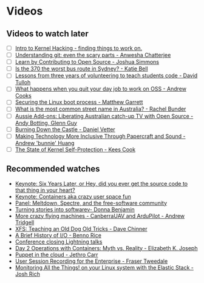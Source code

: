 # Videos

## Videos to watch later

- [ ] [Intro to Kernel Hacking - finding things to work on.](https://youtu.be/-3HNeoFuSH0)
- [ ] [Understanding git: even the scary parts - Anwesha Chatterjee](https://youtu.be/7xDbGwQaiTU)
- [ ] [Learn by Contributing to Open Source - Joshua Simmons](https://youtu.be/uv7nDCpRnkk)
- [ ] [Is the 370 the worst bus route in Sydney? - Katie Bell](https://youtu.be/O7jqU39wvKk)
- [ ] [Lessons from three years of volunteering to teach students code - David Tulloh](https://youtu.be/FLD3Ui80M98)
- [ ] [What happens when you quit your day job to work on OSS - Andrew Cooks](https://youtu.be/x_JvtwwsAek)
- [ ] [Securing the Linux boot process - Matthew Garrett](https://youtu.be/ywoMSwvxZo4)
- [ ] [What is the most common street name in Australia? - Rachel Bunder](https://youtu.be/LZG24lpzGXQ)
- [ ] [Aussie Add-ons: Liberating Australian catch-up TV with Open Source - Andy Botting, Glenn Guy]()
- [ ] [Burning Down the Castle - Daniel Vetter](https://youtu.be/BB0luXmuo3g)
- [ ] [Making Technology More Inclusive Through Papercraft and Sound - Andrew 'bunnie' Huang](https://youtu.be/alssfVGrFhI)
- [ ] [The State of Kernel Self-Protection - Kees Cook](https://youtu.be/bFe9R65VnAw)

## Recommended watches

* [Keynote: Six Years Later, or Hey, did you ever get the source code to that thing in your heart?](https://youtu.be/8wPAHu_zYDw)
* [Keynote: Containers aka crazy user space fun](https://youtu.be/7mzbIOtcIaQ)
* [Panel: Meltdown, Spectre, and the free-software community](https://youtu.be/nlcXQWJALqQ)
* [Turning stories into softwarev- Donna Benjamin](https://youtu.be/J3VaaPYshek)
* [More crazy flying machines - CanberraUAV and ArduPilot - Andrew Tridgell](https://youtu.be/xN4pqacKGVU)
* [XFS: Teaching an Old Dog Old Tricks - Dave Chinner](https://youtu.be/wG8FUvSGROw)
* [A Brief History of I/O - Benno Rice](https://youtu.be/qAhZEI_6lbc)
* [Conference closing Lightning talks](https://youtu.be/3MDsu6iFAD0)
* [Day 2 Operations with Containers: Myth vs. Reality - Elizabeth K. Joseph](https://youtu.be/wrdtGaiY5vU)
* [Puppet in the cloud - Jethro Carr](https://youtu.be/8kuezZhBk2w)
* [User Session Recording for the Enterprise - Fraser Tweedale](https://youtu.be/zeemwpb30j0)
* [Monitoring All the Things! on your Linux system with the Elastic Stack - Josh Rich](https://youtu.be/-Yoz7rtCk-s)



